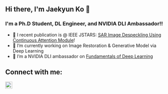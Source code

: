 ## Hi there, I'm Jaekyun Ko 👋 

### I'm a Ph.D Student, DL Engineer, and NVIDIA DLI Ambassador!!

- 🔭 I recent publication is @ IEEE JSTARS: [SAR Image Despeckling Using Continuous Attention Module][paper]!
- 🌱 I’m currently working on Image Restoration & Generative Model via Deep Learning
- 👯 I’m a NVIDIA DLI ambassador on [Fundamentals of Deep Learning][DLI]

## Connect with me:

[<img align="left" alt="codeSTACKr | LinkedIn" width="22px" src="https://cdn.jsdelivr.net/npm/simple-icons@v3/icons/linkedin.svg" />][linkedin]

[website]: http://vortex.hanyang.ac.kr
[DLI]: https://courses.nvidia.com/certificates/920b10e42f354a3a9127b4cd5b23a46b/
[paper]: https://ieeexplore.ieee.org/document/9633208
[linkedin]: https://www.linkedin.com/in/jaekyun-ko/
